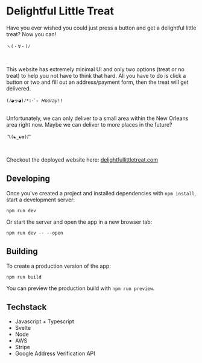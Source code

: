 # Delightful Little Treat

Have you ever wished you could just press a button and get a delightful little treat? Now you can!

    ヽ(・∀・)ﾉ

<br>

This website has extremely minimal UI and only two options (treat or no treat) to help you not have to think that hard. All you have to do is click a button or two and fill out an address/payment form, then the treat will get delivered.

    (ﾉ◕ヮ◕)ﾉ*:･ﾟ✧ 𝘏𝘰𝘰𝘳𝘢𝘺!!
<br>
Unfortunately, we can only deliver to a small area within the New Orleans area right now. Maybe we can deliver to more places in the future?

    乁(☯‿☯✿)ㄏ

<br>

Checkout the deployed website here: [delightfullittletreat.com](https://delightfullittletreat.com)


## Developing

Once you've created a project and installed dependencies with `npm install`, start a development server:

    npm run dev

Or start the server and open the app in a new browser tab:

    npm run dev -- --open


## Building

To create a production version of the app:

    npm run build

You can preview the production build with `npm run preview`.


## Techstack
* Javascript + Typescript 
* Svelte
* Node
* AWS
* Stripe
* Google Address Verification API